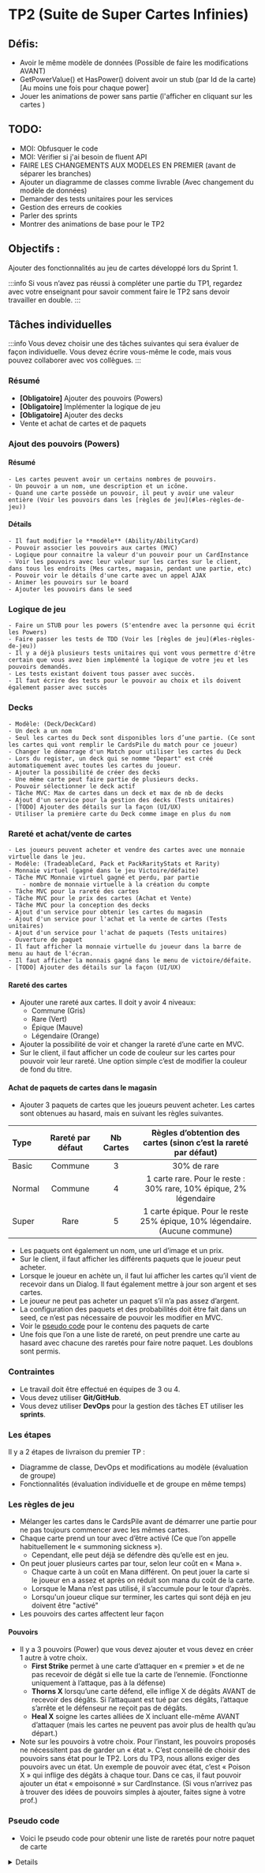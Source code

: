 # TP2 (Suite de Super Cartes Infinies)

## Défis:
- Avoir le même modèle de données (Possible de faire les modifications AVANT)
- GetPowerValue() et HasPower() doivent avoir un stub (par Id de la carte) [Au moins une fois pour chaque power]
- Jouer les animations de power sans partie (l'afficher en cliquant sur les cartes )

## TODO:
- MOI: Obfusquer le code
- MOI: Vérifier si j'ai besoin de fluent API
- FAIRE LES CHANGEMENTS AUX MODELES EN PREMIER (avant de séparer les branches)
- Ajouter un diagramme de classes comme livrable (Avec changement du modèle de données)
- Demander des tests unitaires pour les services
- Gestion des erreurs de cookies
- Parler des sprints
- Montrer des animations de base pour le TP2

## Objectifs : 
Ajouter des fonctionnalités au jeu de cartes développé lors du Sprint 1.

:::info
	Si vous n’avez pas réussi à compléter une partie du TP1, regardez avec votre enseignant pour savoir comment faire le TP2 sans devoir travailler en double.
:::

## Tâches individuelles
:::info
Vous devez choisir une des tâches suivantes qui sera évaluer de façon individuelle. Vous devez écrire vous-même le code, mais vous pouvez collaborer avec vos collègues.
:::

### Résumé
- **\[Obligatoire\]** Ajouter des pouvoirs (Powers)
- **\[Obligatoire\]** Implémenter la logique de jeu
- **\[Obligatoire\]** Ajouter des decks
- Vente et achat de cartes et de paquets

### Ajout des pouvoirs (Powers)
#### Résumé
    - Les cartes peuvent avoir un certains nombres de pouvoirs.
    - Un pouvoir a un nom, une description et un icône.
    - Quand une carte possède un pouvoir, il peut y avoir une valeur entière (Voir les pouvoirs dans les [règles de jeu](#les-règles-de-jeu))
#### Détails
    - Il faut modifier le **modèle** (Ability/AbilityCard)
    - Pouvoir associer les pouvoirs aux cartes (MVC)
    - Logique pour connaitre la valeur d'un pouvoir pour un CardInstance
    - Voir les pouvoirs avec leur valeur sur les cartes sur le client, dans tous les endroits (Mes cartes, magasin, pendant une partie, etc)
    - Pouvoir voir le détails d'une carte avec un appel AJAX
    - Animer les pouvoirs sur le board
    - Ajouter les pouvoirs dans le seed

### Logique de jeu
    - Faire un STUB pour les powers (S'entendre avec la personne qui écrit les Powers)
    - Faire passer les tests de TDD (Voir les [règles de jeu](#les-règles-de-jeu))
    - Il y a déjà plusieurs tests unitaires qui vont vous permettre d'être certain que vous avez bien implémenté la logique de votre jeu et les pouvoirs demandés.
    - Les tests existant doivent tous passer avec succès.
    - Il faut écrire des tests pour le pouvoir au choix et ils doivent également passer avec succès

### Decks
    - Modèle: (Deck/DeckCard)
    - Un deck a un nom
    - Seul les cartes du Deck sont disponibles lors d’une partie. (Ce sont les cartes qui vont remplir le CardsPile du match pour ce joueur)
    - Changer le démarrage d'un Match pour utiliser les cartes du Deck
    - Lors du register, un deck qui se nomme "Depart" est créé automatiquement avec toutes les cartes du joueur.
    - Ajouter la possibilité de créer des decks
    - Une même carte peut faire partie de plusieurs decks.
    - Pouvoir sélectionner le deck actif
    - Tâche MVC: Max de cartes dans un deck et max de nb de decks
    - Ajout d'un service pour la gestion des decks (Tests unitaires)
    - [TODO] Ajouter des détails sur la façon (UI/UX)
    - Utiliser la première carte du Deck comme image en plus du nom

### Rareté et achat/vente de cartes
    - Les joueurs peuvent acheter et vendre des cartes avec une monnaie virtuelle dans le jeu.
    - Modèle: (TradeableCard, Pack et PackRarityStats et Rarity)
    - Monnaie virtuel (gagné dans le jeu Victoire/défaite)
    - Tâche MVC Monnaie virtuel gagné et perdu, par partie
        - nombre de monnaie virtuelle à la création du compte
    - Tâche MVC pour la rareté des cartes
    - Tâche MVC pour le prix des cartes (Achat et Vente)
    - Tâche MVC pour la conception des decks
    - Ajout d'un service pour obtenir les cartes du magasin
    - Ajout d'un service pour l'achat et la vente de cartes (Tests unitaires)
    - Ajout d'un service pour l'achat de paquets (Tests unitaires)
    - Ouverture de paquet
    - Il faut afficher la monnaie virtuelle du joueur dans la barre de menu au haut de l'écran.
    - Il faut afficher la monnais gagné dans le menu de victoire/défaite.
    - [TODO] Ajouter des détails sur la façon (UI/UX)

#### Rareté des cartes
- Ajouter une rareté aux cartes. Il doit y avoir 4 niveaux:
    - Commune (Gris)
    - Rare (Vert)
    - Épique (Mauve)
    - Légendaire (Orange)
- Ajouter la possibilité de voir et changer la rareté d’une carte en MVC.
- Sur le client, il faut afficher un code de couleur sur les cartes pour pouvoir voir leur rareté. Une option simple c’est de modifier la couleur de fond du titre.

#### Achat de paquets de cartes dans le magasin
- Ajouter 3 paquets de cartes que les joueurs peuvent acheter. Les cartes sont obtenues au hasard, mais en suivant les règles suivantes.

| Type | Rareté par défaut | Nb Cartes | Règles d’obtention des cartes (sinon c’est la rareté par défaut)
| :--- | :----: | :----: | :----: |
| Basic | Commune | 3 | 30% de rare
| Normal | Commune | 4 | 1 carte rare. Pour le reste : 30% rare, 10% épique, 2% légendaire
| Super	| Rare	| 5	| 1 carte épique. Pour le reste 25% épique, 10% légendaire. (Aucune commune)

- Les paquets ont également un nom, une url d’image et un prix.
- Sur le client, il faut afficher les différents paquets que le joueur peut acheter. 
- Lorsque le joueur en achète un, il faut lui afficher les cartes qu’il vient de recevoir dans un Dialog. Il faut également mettre à jour son argent et ses cartes.
- Le joueur ne peut pas acheter un paquet s’il n’a pas assez d’argent.
- La configuration des paquets et des probabilités doit être fait dans un seed, ce n’est pas nécessaire de pouvoir les modifier en MVC.
- Voir le [pseudo code](#pseudo-code) pour le contenu des paquets de carte
- Une fois que l’on a une liste de rareté, on peut prendre une carte au hasard avec chacune des raretés pour faire notre paquet. Les doublons sont permis. 
 

### Contraintes
- Le travail doit être effectué en équipes de 3 ou 4.
- Vous devez utiliser **Git/GitHub**.
- Vous devez utiliser **DevOps** pour la gestion des tâches ET utiliser les **sprints**.

### Les étapes
Il y a 2 étapes de livraison du premier TP :
- Diagramme de classe, DevOps et modifications au modèle (évaluation de groupe)
- Fonctionnalités (évaluation individuelle et de groupe en même temps)

### Les règles de jeu
- Mélanger les cartes dans le CardsPile avant de démarrer une partie pour ne pas toujours commencer avec les mêmes cartes.
- Chaque carte prend un tour avec d’être activé (Ce que l’on appelle habituellement le « summoning sickness »).
    - Cependant, elle peut déjà se défendre dès qu’elle est en jeu.
- On peut jouer plusieurs cartes par tour, selon leur coût en « Mana ».
    - Chaque carte à un coût en Mana différent. On peut jouer la carte si le joueur en a assez et après on réduit son mana du coût de la carte.
    - Lorsque le Mana n’est pas utilisé, il s’accumule pour le tour d’après.
    - Lorsqu'un joueur clique sur terminer, les cartes qui sont déjà en jeu doivent être "activé"
- Les pouvoirs des cartes affectent leur façon


#### Pouvoirs
- Il y a 3 pouvoirs (Power) que vous devez ajouter et vous devez en créer 1 autre à votre choix.
    - **First Strike** permet à une carte d’attaquer en « premier » et de ne pas recevoir de dégât si elle tue la carte de l’ennemie. (Fonctionne uniquement à l’attaque, pas à la défense)
    - **Thorns X** lorsqu’une carte défend, elle inflige X de dégâts AVANT de recevoir des dégâts. Si l’attaquant est tué par ces dégâts, l’attaque s’arrête et le défenseur ne reçoit pas de dégâts.
    - **Heal X** soigne les cartes alliées de X incluant elle-même AVANT d’attaquer (mais les cartes ne peuvent pas avoir plus de health qu’au départ.) 
- Note sur les pouvoirs à votre choix. Pour l’instant, les pouvoirs proposés ne nécessitent pas de garder un « état ». C’est conseillé de choisir des pouvoirs sans état pour le TP2. Lors du TP3, nous allons exiger des pouvoirs avec un état. Un exemple de pouvoir avec état, c’est « Poison X » qui inflige des dégâts à chaque tour. Dans ce cas, il faut pouvoir ajouter un état « empoisonné » sur CardInstance. (Si vous n’arrivez pas à trouver des idées de pouvoirs simples à ajouter, faites signe à votre prof.)

### Pseudo code
- Voici le pseudo code pour obtenir une liste de raretés pour notre paquet de carte

<details>
```
// Une Probability possède : une value (entre 0 et 1), une rarity et une baseQty
 
// Faire une liste de rareté de carte à obtenir
List<Rarity> GenerateRarities(int nbCards, int defaultRarity, List<Probability> probabilities)
    rarities = new List<Rarity>
 
    // Ajouter la quantité de base pour chaque probability à la liste
    foreach(probability of probabilities)
        for probability.baseQty
            add probability.rarity to rarities
 
    // Continuer de remplir la liste jusqu'à atteindre la quantité voulue
    while(rarities.Count < nbCards)
        rarity = GetRandomRarity(probabilites)
 
        if(rarity == null)
            add defaultRarity to rarities
        else
            add rarity to rarities
 
    return rarities

 
// Cette méthode permet d'obtenir une rareté au hasard
Rarity? GetRandomRarity(List<Probability> probabilities)
    X = Random Number Between 0 and 1
 
    for each rarity of probabilities:
        if probability.value < X:
            return probability.rarity
        else:
            X -= probability.value
 
    return null
```
</details>
